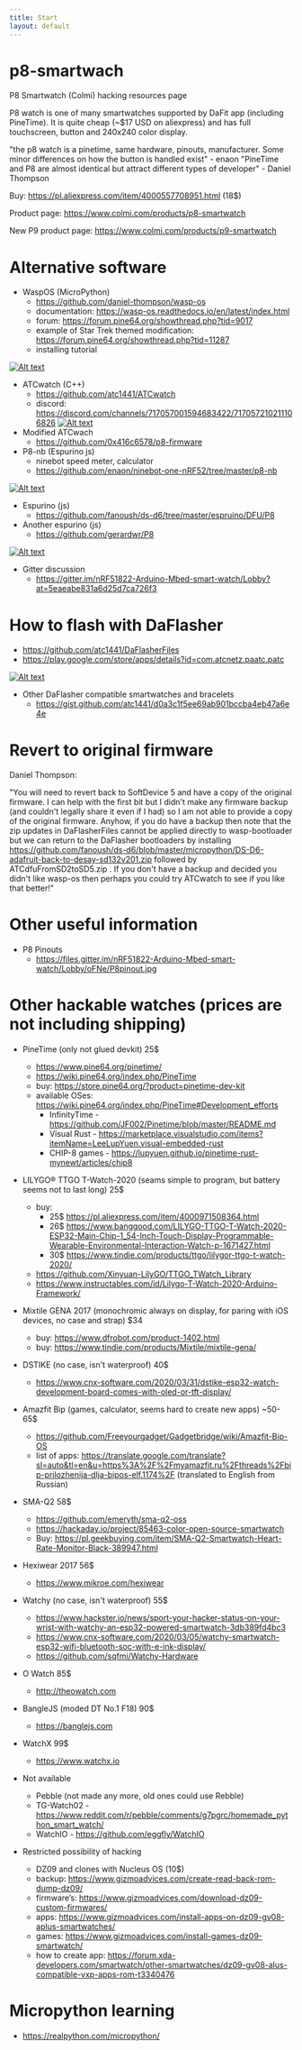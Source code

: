 ```yaml
---
title: Start
layout: default
---
```



# p8-smartwach
P8 Smartwatch (Colmi) hacking resources page

P8 watch is one of many smartwatches supported by DaFit app (including PineTime). It is quite cheap (~$17 USD on aliexpress) and has full touchscreen, button and 240x240 color display.

"the p8 watch is a pinetime, same hardware, pinouts, manufacturer. Some minor differences on how the button is handled exist" - enaon
"PineTime and P8 are almost identical but attract different types of developer" - Daniel Thompson

Buy: https://pl.aliexpress.com/item/4000557708951.html (18$)

Product page: https://www.colmi.com/products/p8-smartwatch

New P9 product page: https://www.colmi.com/products/p9-smartwatch

# Alternative software
- WaspOS (MicroPython)
  - https://github.com/daniel-thompson/wasp-os
  - documentation: https://wasp-os.readthedocs.io/en/latest/index.html
  - forum: https://forum.pine64.org/showthread.php?tid=9017
  - example of Star Trek themed modification: https://forum.pine64.org/showthread.php?tid=11287
  - installing tutorial

[![Alt text](https://img.youtube.com/vi/VJoDtMy-4pk/0.jpg)](https://www.youtube.com/watch?v=VJoDtMy-4pk)
- ATCwatch (C++)
  - https://github.com/atc1441/ATCwatch
  - discord: https://discord.com/channels/717057001594683422/717057210211106826
[![Alt text](https://img.youtube.com/vi/rRqulnz1nJM/0.jpg)](https://www.youtube.com/watch?v=rRqulnz1nJM)
- Modified ATCwach
  - https://github.com/0x416c6578/p8-firmware
- P8-nb (Espurino js)
  - ninebot speed meter, calculator
  - https://github.com/enaon/ninebot-one-nRF52/tree/master/p8-nb

[![Alt text](https://img.youtube.com/vi/4hs8I65Fz5g/0.jpg)](https://www.youtube.com/watch?v=4hs8I65Fz5g)
- Espurino (js)
  - https://github.com/fanoush/ds-d6/tree/master/espruino/DFU/P8
- Another espurino (js)
  - https://github.com/gerardwr/P8

[![Alt text](https://img.youtube.com/vi/PgB1PQA5_OQ/0.jpg)](https://www.youtube.com/watch?v=PgB1PQA5_OQ)

  
- Gitter discussion
  - https://gitter.im/nRF51822-Arduino-Mbed-smart-watch/Lobby?at=5eaeabe831a6d25d7ca726f3
  
# How to flash with DaFlasher
- https://github.com/atc1441/DaFlasherFiles
- https://play.google.com/store/apps/details?id=com.atcnetz.paatc.patc

[![Alt text](https://img.youtube.com/vi/gUVEz-pxhgg/0.jpg)](https://www.youtube.com/watch?v=gUVEz-pxhgg)

- Other DaFlasher compatible smartwatches and bracelets
  - https://gist.github.com/atc1441/d0a3c1f5ee69ab901bccba4eb47a6e4e

# Revert to original firmware
Daniel Thompson:

"You will need to revert back to SoftDevice 5 and have a copy of the original firmware. I can help with the first bit but I didn't make any firmware backup (and couldn't legally share it even if I had) so I am not able to provide a copy of the original firmware. Anyhow, if you do have a backup then note that the zip updates in DaFlasherFiles cannot be applied directly to wasp-bootloader but we can return to the DaFlasher bootloaders by installing https://github.com/fanoush/ds-d6/blob/master/micropython/DS-D6-adafruit-back-to-desay-sd132v201.zip followed by ATCdfuFromSD2toSD5.zip . If you don't have a backup and decided you didn't like wasp-os then perhaps you could try ATCwatch to see if you like that better!"

# Other useful information
- P8 Pinouts
  - https://files.gitter.im/nRF51822-Arduino-Mbed-smart-watch/Lobby/oFNe/P8pinout.jpg

# Other hackable watches (prices are not including shipping)
- PineTime (only not glued devkit) 25$
  - https://www.pine64.org/pinetime/
  - https://wiki.pine64.org/index.php/PineTime
  - buy: https://store.pine64.org/?product=pinetime-dev-kit
  - available OSes: https://wiki.pine64.org/index.php/PineTime#Development_efforts
    - InfinityTime - https://github.com/JF002/Pinetime/blob/master/README.md
    - Visual Rust - https://marketplace.visualstudio.com/items?itemName=LeeLupYuen.visual-embedded-rust
    - CHIP-8 games - https://lupyuen.github.io/pinetime-rust-mynewt/articles/chip8
- LILYGO® TTGO T-Watch-2020 (seams simple to program, but battery seems not to last long) 25$
  - buy: 
    - 25$ https://pl.aliexpress.com/item/4000971508364.html
    - 26$ https://www.banggood.com/LILYGO-TTGO-T-Watch-2020-ESP32-Main-Chip-1_54-Inch-Touch-Display-Programmable-Wearable-Environmental-Interaction-Watch-p-1671427.html
    - 30$ https://www.tindie.com/products/ttgo/lilygor-ttgo-t-watch-2020/ 
  - https://github.com/Xinyuan-LilyGO/TTGO_TWatch_Library
  - https://www.instructables.com/id/Lilygo-T-Watch-2020-Arduino-Framework/
- Mixtile GENA 2017 (monochromic always on display, for paring with iOS devices, no case and strap) $34
  - buy: https://www.dfrobot.com/product-1402.html
  - buy: https://www.tindie.com/products/Mixtile/mixtile-gena/
- DSTIKE (no case, isn't waterproof) 40$
  - https://www.cnx-software.com/2020/03/31/dstike-esp32-watch-development-board-comes-with-oled-or-tft-display/

- Amazfit Bip (games, calculator, seems hard to create new apps) ~50-65$
  - https://github.com/Freeyourgadget/Gadgetbridge/wiki/Amazfit-Bip-OS
  - list of apps: https://translate.google.com/translate?sl=auto&tl=en&u=https%3A%2F%2Fmyamazfit.ru%2Fthreads%2Fbip-prilozhenija-dlja-bipos-elf.1174%2F (translated to English from Russian)
- SMA-Q2 58$
  - https://github.com/emeryth/sma-q2-oss
  - https://hackaday.io/project/85463-color-open-source-smartwatch
  - Buy: https://pl.geekbuying.com/item/SMA-Q2-Smartwatch-Heart-Rate-Monitor-Black-389947.html
- Hexiwear 2017 56$
  - https://www.mikroe.com/hexiwear 
- Watchy (no case, isn't waterproof) 55$
  - https://www.hackster.io/news/sport-your-hacker-status-on-your-wrist-with-watchy-an-esp32-powered-smartwatch-3db389fd4bc3
  - https://www.cnx-software.com/2020/03/05/watchy-smartwatch-esp32-wifi-bluetooth-soc-with-e-ink-display/
  - https://github.com/sqfmi/Watchy-Hardware
- O Watch 85$
  - http://theowatch.com
- BangleJS (moded DT No.1 F18) 90$
  - https://banglejs.com
- WatchX 99$
  - https://www.watchx.io
- Not available
  - Pebble (not made any more, old ones could use Rebble)
  - TG-Watch02 - https://www.reddit.com/r/pebble/comments/g7pgrc/homemade_python_smart_watch/
  - WatchIO - https://github.com/eggfly/WatchIO
- Restricted possibility of hacking
  - DZ09 and clones with Nucleus OS (10$)
   - backup: https://www.gizmoadvices.com/create-read-back-rom-dump-dz09/
   - firmware’s: https://www.gizmoadvices.com/download-dz09-custom-firmwares/
   - apps: https://www.gizmoadvices.com/install-apps-on-dz09-gv08-aplus-smartwatches/
   - games: https://www.gizmoadvices.com/install-games-dz09-smartwatch/
   - how to create app: https://forum.xda-developers.com/smartwatch/other-smartwatches/dz09-gv08-alus-compatible-vxp-apps-rom-t3340476

# Micropython learning
- https://realpython.com/micropython/
